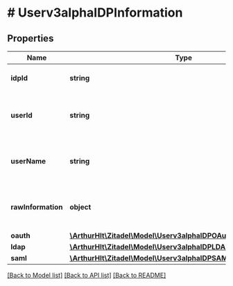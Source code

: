 # # Userv3alphaIDPInformation

## Properties

Name | Type | Description | Notes
------------ | ------------- | ------------- | -------------
**idpId** | **string** | ID of the identity provider. | [optional]
**userId** | **string** | ID of the user provided by the identity provider. | [optional]
**userName** | **string** | Username of the user provided by the identity provider. | [optional]
**rawInformation** | **object** | Complete information returned by the identity provider. | [optional]
**oauth** | [**\ArthurHlt\Zitadel\Model\Userv3alphaIDPOAuthAccessInformation**](Userv3alphaIDPOAuthAccessInformation.md) |  | [optional]
**ldap** | [**\ArthurHlt\Zitadel\Model\Userv3alphaIDPLDAPAccessInformation**](Userv3alphaIDPLDAPAccessInformation.md) |  | [optional]
**saml** | [**\ArthurHlt\Zitadel\Model\Userv3alphaIDPSAMLAccessInformation**](Userv3alphaIDPSAMLAccessInformation.md) |  | [optional]

[[Back to Model list]](../../README.md#models) [[Back to API list]](../../README.md#endpoints) [[Back to README]](../../README.md)
